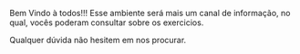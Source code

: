 Bem Vindo à todos!!!
Esse ambiente será mais um canal de informação, 
no qual, vocês poderam consultar sobre os exercicios.

Qualquer dúvida não hesitem em nos procurar.

